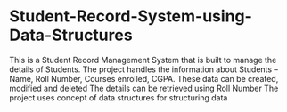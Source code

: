# Student-Record-System-using-Data-Structures
This is a Student Record Management System that is built to manage the details of Students. 
The project handles the information about Students – Name, Roll Number, Courses enrolled, CGPA. 
These data can be created, modified and deleted
The details can be retrieved using Roll Number
The project uses concept of data structures for structuring data
